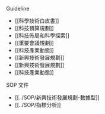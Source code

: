 Guideline
- [[科學技術白皮書]]
- [[科技預算規劃]]
- [[科技佈局和科學探索]]
- [[重要會議規劃]]
- [[科技產業動態]]
- [[新興技術發展規劃]]
- [[新興技術發展規劃]]
- [[科技產業動態]]


SOP 文件
- [[../SOP/新興技術發展規劃-數據型]]
- [[../SOP/指標分析]]